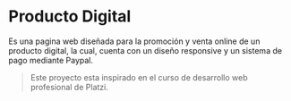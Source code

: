 # Producto Digital

Es una pagina web diseñada para la promoción y venta online de un producto digital, la cual, cuenta con un diseño responsive y un sistema de pago mediante Paypal.

>Este proyecto esta inspirado en el curso de desarrollo web profesional de Platzi.
